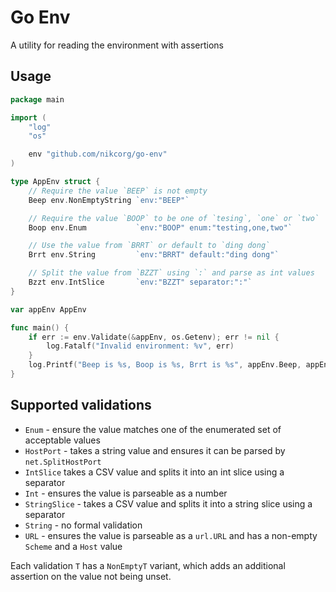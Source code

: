 # Go Env

A utility for reading the environment with assertions

## Usage

```go
package main

import (
	"log"
	"os"

	env "github.com/nikcorg/go-env"
)

type AppEnv struct {
	// Require the value `BEEP` is not empty
	Beep env.NonEmptyString `env:"BEEP"`

	// Require the value `BOOP` to be one of `tesing`, `one` or `two`
	Boop env.Enum           `env:"BOOP" enum:"testing,one,two"`

	// Use the value from `BRRT` or default to `ding dong`
	Brrt env.String         `env:"BRRT" default:"ding dong"`

	// Split the value from `BZZT` using `:` and parse as int values
	Bzzt env.IntSlice       `env:"BZZT" separator:":"`
}

var appEnv AppEnv

func main() {
	if err := env.Validate(&appEnv, os.Getenv); err != nil {
		log.Fatalf("Invalid environment: %v", err)
	}
	log.Printf("Beep is %s, Boop is %s, Brrt is %s", appEnv.Beep, appEnv.Boop, appEnv.Brrt)
}
```

## Supported validations

- `Enum` - ensure the value matches one of the enumerated set of acceptable values
- `HostPort` - takes a string value and ensures it can be parsed by `net.SplitHostPort`
- `IntSlice` takes a CSV value and splits it into an int slice using a separator
- `Int` - ensures the value is parseable as a number
- `StringSlice` - takes a CSV value and splits it into a string slice using a separator
- `String` - no formal validation
- `URL` - ensures the value is parseable as a `url.URL` and has a non-empty `Scheme` and a `Host` value

Each validation `T` has a `NonEmptyT` variant, which adds an additional assertion on the value not being unset.
